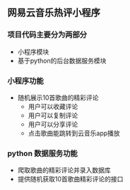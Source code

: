 ## 网易云音乐热评小程序

### 项目代码主要分为两部分

* 小程序模块
* 基于python的后台数据服务模块

### 小程序功能

* 随机展示10首歌曲的精彩评论
	- 用户可以收藏评论
	- 用户可以复制评论
	- 用户可以分享评论
	- 点击歌曲能跳转到云音乐app播放

### python 数据服务功能

* 爬取歌曲的精彩评论并录入数据库
* 提供随机获取10首歌曲精彩评论的接口